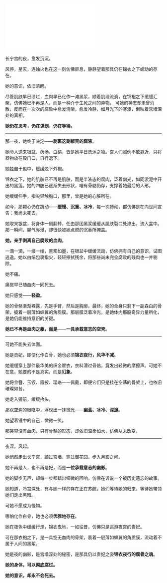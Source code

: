 ![](261.md)


长宁宫的夜，愈发沉沉。

风停，星灭，连烛火也在这一刻仿佛屏息，静静望着那具仍在锦衣之下蠕动的存在。

她的意识，依旧清醒。

尽管肌肤早已溃烂，血肉早已化作一滩黑浆，顺着肌理流淌，在锦袍之下缓缓汇聚，仿佛她已不再是人，而是一种介于生死之间的异物。
可她的神志却未曾消散，反而在一次次的腐败中愈发清晰，愈发冷静，如月光下的寒潭，倒映着宫墙深处的真相。

**她仍在思考，仍在谋划，仍在等待。**

---

那一夜，她终于决定——**剥离这副躯壳的腐液**。

她命人送来银盆、药汤、白绢，皆是她平日洗沐之物。宫人们照例不敢靠近，只将器物放在殿门口，自行退下。

她独自于殿中，缓缓脱下外袍。

锦衣之下，她的肌肤已不再是肌肤，而是半液态的腐肉，泛着幽光，如同淤泥中开出的黑莲。她的四肢已逐渐失去形状，唯有骨骼仍存，支撑着她最后的人形。

她缓缓伸手，指尖轻触胸口，那里，曾是她的心脏所在。

如今，那颗心仍在跳动——**缓慢、沉重、冰冷**，每一次搏动，都仿佛是在向世间宣告：我尚未死去。

她取来银盆，将身体一侧翻转，任由那团黑浆缓缓从肌肤裂口处渗出，流入盆中。那一瞬间，腥气弥漫，却很快被她点燃的沉香所掩盖。

**她，亲手剥离自己腐败的血肉**。

一滴一滴，一缕一缕，黑浆如墨，在银盆中缓缓流动，仿佛拥有自己的意识，试图逃逸。她以白绢包裹指尖，轻轻擦拭残余，将那些尚未完全腐败的残肉也一并剔除。

她不痛。

痛觉早已随血肉一同死去。

她只感觉——**轻盈**。

她的骨骼渐渐裸露，先是手臂，然后是胸廓，最终，她的全身只剩下一副森白的骨架，披着一层薄如蝉翼的角质膜。那层膜泛着冷光，是她体内那股奇异力量所化，是她仍能维持意识的关键。

**她已不再是血肉之躯，而是**——**一具承载意志的空壳**。

---

可她不能失去体面。

她是贵妃，即便化作白骨，她也必须**锦衣夜行，风华不减**。

她缓缓穿上那件最华美的织金翟衣，衣料滑过骨骼，竟发出轻微的摩擦声。可她不在意，她要的不是真实，而是**幻象**。

她将金簪、玉钗、霞披、璎珞一一佩戴，即便它们只是挂在空荡的骨架上，也依旧璀璨如昔。

她走入镜前，缓缓抬头。

那双空洞的眼眶中，浮现出一抹微光——**幽蓝、冰冷、深邃**。

她望着镜中的自己，微微一笑。

那笑容没有血肉，只有骨骼的形态，却依旧温柔如水，仿佛从未改变。

---

夜深，风起。

她悄然走出长宁宫，踏过宫墙，穿过御花园，步入月影之间。

她不再是人，也不再是妃，而是**一位承载意志的幽影**。

她的脚步无声，却每一步都踏出细微的回响，仿佛在诉说一个被历史遗忘的故事。

她知道，冷宫深处，有与她一样的存在正在苏醒。她们等待她的归来，等待她带领她们走出黑暗。

可她不愿成为怪物。

哪怕化作白骨，她也必须**优雅地存在**。

她在夜色中缓缓行走，锦衣曳地，一如往昔，仿佛只是巡游夜宫的贵妃。

可在那衣袍之下，是一具空无血肉的骨架，裹着一层薄如蝉翼的角质膜，流动着不属于人间的黑浆。

她是夜的幽影，是宫墙深处的秘密，是那具仍以贵妃之姿**锦衣夜行的腐骨之魂**。

**她的身体，可以彻底腐烂。**

**她的意识，却永不会死去。**
